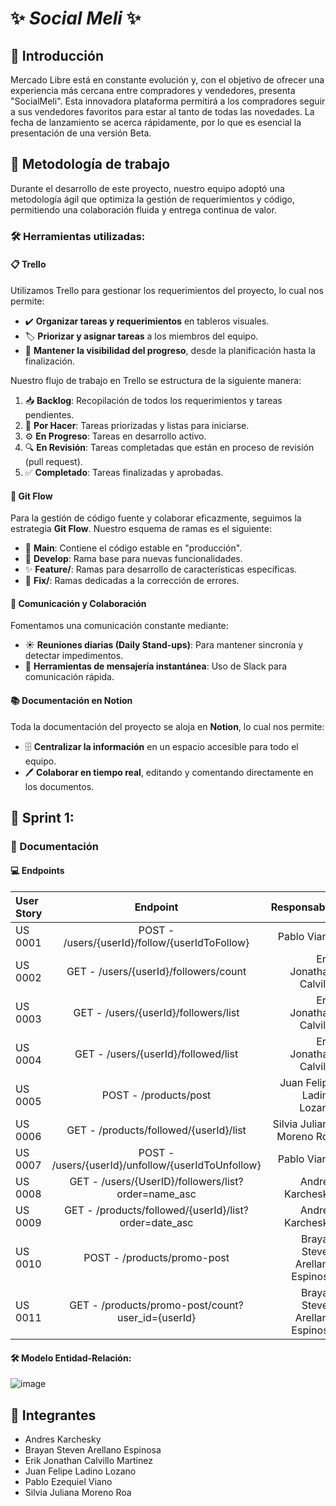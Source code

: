 # ✨ *Social Meli* ✨

## 📢 Introducción
Mercado Libre está en constante evolución y, con el objetivo de ofrecer una experiencia más cercana entre compradores y vendedores, presenta "SocialMeli". Esta innovadora plataforma permitirá a los compradores seguir a sus vendedores favoritos para estar al tanto de todas las novedades. La fecha de lanzamiento se acerca rápidamente, por lo que es esencial la presentación de una versión Beta.

## 🔄 Metodología de trabajo
Durante el desarrollo de este proyecto, nuestro equipo adoptó una metodología ágil que optimiza la gestión de requerimientos y código, permitiendo una colaboración fluida y entrega continua de valor.

### 🛠 Herramientas utilizadas:
#### 📋 Trello
Utilizamos Trello para gestionar los requerimientos del proyecto, lo cual nos permite:

- ✔️ **Organizar tareas y requerimientos** en tableros visuales.
- 🏷️ **Priorizar y asignar tareas** a los miembros del equipo.
- 👀 **Mantener la visibilidad del progreso**, desde la planificación hasta la finalización.

Nuestro flujo de trabajo en Trello se estructura de la siguiente manera:

1. 📥 **Backlog**: Recopilación de todos los requerimientos y tareas pendientes.
2. 📝 **Por Hacer**: Tareas priorizadas y listas para iniciarse.
3. ⚙️ **En Progreso**: Tareas en desarrollo activo.
4. 🔍 **En Revisión**: Tareas completadas que están en proceso de revisión (pull request).
5. ✅ **Completado**: Tareas finalizadas y aprobadas.

#### 🌿 Git Flow
Para la gestión de código fuente y colaborar eficazmente, seguimos la estrategia **Git Flow**. Nuestro esquema de ramas es el siguiente:

- 🌟 **Main**: Contiene el código estable en "producción".
- 🚧 **Develop**: Rama base para nuevas funcionalidades.
- ✨ **Feature/**: Ramas para desarrollo de características específicas.
- 🐞 **Fix/**: Ramas dedicadas a la corrección de errores.

#### 💬 Comunicación y Colaboración
Fomentamos una comunicación constante mediante:

- ☀️ **Reuniones diarias (Daily Stand-ups)**: Para mantener sincronía y detectar impedimentos.
- 💬 **Herramientas de mensajería instantánea**: Uso de Slack para comunicación rápida.

#### 📚 Documentación en Notion
Toda la documentación del proyecto se aloja en **Notion**, lo cual nos permite:

- 🗄️ **Centralizar la información** en un espacio accesible para todo el equipo.
- 🖊️ **Colaborar en tiempo real**, editando y comentando directamente en los documentos.

## 📌 Sprint 1:

### 📂 Documentación

#### 💻 Endpoints

| User Story |  Endpoint  | Responsable |
|:-----|:--------:|------:|
| US 0001   | POST - /users/{userId}/follow/{userIdToFollow} | Pablo Viano |
| US 0002   | GET - /users/{userId}/followers/count  | Erik Jonathan Calvillo |
| US 0003   | GET - /users/{userId}/followers/list | Erik Jonathan Calvillo |
| US 0004   | GET - /users/{userId}/followed/list | Erik Jonathan Calvillo |
| US 0005   | POST - /products/post | Juan Felipe Ladino Lozano |
| US 0006   | GET - /products/followed/{userId}/list | Silvia Juliana Moreno Roa |
| US 0007   | POST - /users/{userId}/unfollow/{userIdToUnfollow} | Pablo Viano |
| US 0008   | GET - /users/{UserID}/followers/list?order=name_asc | Andres Karchesky |
| US 0009   | GET - /products/followed/{userId}/list?order=date_asc | Andres Karchesky |
| US 0010   | POST - /products/promo-post | Brayan Steven Arellano Espinosa |
| US 0011   | GET - /products/promo-post/count?user_id={userId} | Brayan Steven Arellano Espinosa |

#### 🛠️ Modelo Entidad-Relación:

![image](https://github.com/user-attachments/assets/f3148ac4-59c4-4ea9-80c2-d6f4697fa7fb)

## 🔖 Integrantes
- Andres Karchesky
- Brayan Steven Arellano Espinosa
- Erik Jonathan Calvillo Martinez
- Juan Felipe Ladino Lozano
- Pablo Ezequiel Viano
- Silvia Juliana Moreno Roa
